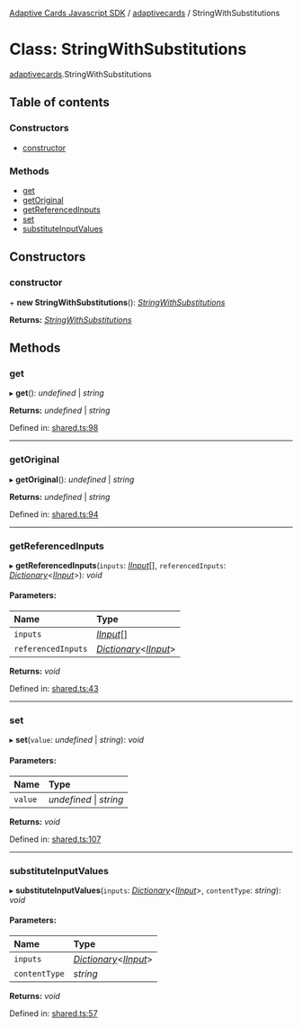 [Adaptive Cards Javascript SDK](../README.md) / [adaptivecards](../modules/adaptivecards.md) / StringWithSubstitutions

# Class: StringWithSubstitutions

[adaptivecards](../modules/adaptivecards.md).StringWithSubstitutions

## Table of contents

### Constructors

- [constructor](adaptivecards.stringwithsubstitutions.md#constructor)

### Methods

- [get](adaptivecards.stringwithsubstitutions.md#get)
- [getOriginal](adaptivecards.stringwithsubstitutions.md#getoriginal)
- [getReferencedInputs](adaptivecards.stringwithsubstitutions.md#getreferencedinputs)
- [set](adaptivecards.stringwithsubstitutions.md#set)
- [substituteInputValues](adaptivecards.stringwithsubstitutions.md#substituteinputvalues)

## Constructors

### constructor

\+ **new StringWithSubstitutions**(): [*StringWithSubstitutions*](shared.stringwithsubstitutions.md)

**Returns:** [*StringWithSubstitutions*](shared.stringwithsubstitutions.md)

## Methods

### get

▸ **get**(): *undefined* \| *string*

**Returns:** *undefined* \| *string*

Defined in: [shared.ts:98](https://github.com/microsoft/AdaptiveCards/blob/0938a1f10/source/nodejs/adaptivecards/src/shared.ts#L98)

___

### getOriginal

▸ **getOriginal**(): *undefined* \| *string*

**Returns:** *undefined* \| *string*

Defined in: [shared.ts:94](https://github.com/microsoft/AdaptiveCards/blob/0938a1f10/source/nodejs/adaptivecards/src/shared.ts#L94)

___

### getReferencedInputs

▸ **getReferencedInputs**(`inputs`: [*IInput*](../interfaces/shared.iinput.md)[], `referencedInputs`: [*Dictionary*](../modules/shared.md#dictionary)<[*IInput*](../interfaces/shared.iinput.md)\>): *void*

#### Parameters:

Name | Type |
:------ | :------ |
`inputs` | [*IInput*](../interfaces/shared.iinput.md)[] |
`referencedInputs` | [*Dictionary*](../modules/shared.md#dictionary)<[*IInput*](../interfaces/shared.iinput.md)\> |

**Returns:** *void*

Defined in: [shared.ts:43](https://github.com/microsoft/AdaptiveCards/blob/0938a1f10/source/nodejs/adaptivecards/src/shared.ts#L43)

___

### set

▸ **set**(`value`: *undefined* \| *string*): *void*

#### Parameters:

Name | Type |
:------ | :------ |
`value` | *undefined* \| *string* |

**Returns:** *void*

Defined in: [shared.ts:107](https://github.com/microsoft/AdaptiveCards/blob/0938a1f10/source/nodejs/adaptivecards/src/shared.ts#L107)

___

### substituteInputValues

▸ **substituteInputValues**(`inputs`: [*Dictionary*](../modules/shared.md#dictionary)<[*IInput*](../interfaces/shared.iinput.md)\>, `contentType`: *string*): *void*

#### Parameters:

Name | Type |
:------ | :------ |
`inputs` | [*Dictionary*](../modules/shared.md#dictionary)<[*IInput*](../interfaces/shared.iinput.md)\> |
`contentType` | *string* |

**Returns:** *void*

Defined in: [shared.ts:57](https://github.com/microsoft/AdaptiveCards/blob/0938a1f10/source/nodejs/adaptivecards/src/shared.ts#L57)
